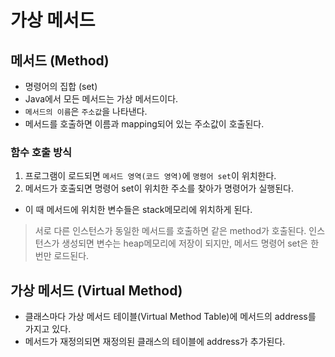 # 가상 메서드

## 메서드 (Method)
- 명령어의 집합 (set)
- Java에서 모든 메서드는 가상 메서드이다. 
- ```메서드의 이름```은 ```주소값```을 나타낸다.
 - 메서드를 호출하면 이름과 mapping되어 있는 주소값이 호출된다.
### 함수 호출 방식
1. 프로그램이 로드되면 ```메서드 영역(코드 영역)```에 ```명령어 set```이 위치한다.
2. 메서드가 호출되면 명령어 set이 위치한 주소를 찾아가 명령어가 실행된다.
 - 이 때 메서드에 위치한 변수들은 stack메모리에 위치하게 된다.
 > 서로 다른 인스턴스가 동일한 메서드를 호출하면 같은 method가 호출된다.
 > 인스턴스가 생성되면 변수는 heap메모리에 저장이 되지만, 메서드 명령어 set은 한 번만 로드된다.

## 가상 메서드 (Virtual Method)
- 클래스마다 가상 메서드 테이블(Virtual Method Table)에 메서드의 address를 가지고 있다.
- 메서드가 재정의되면 재정의된 클래스의 테이블에 address가 추가된다.

